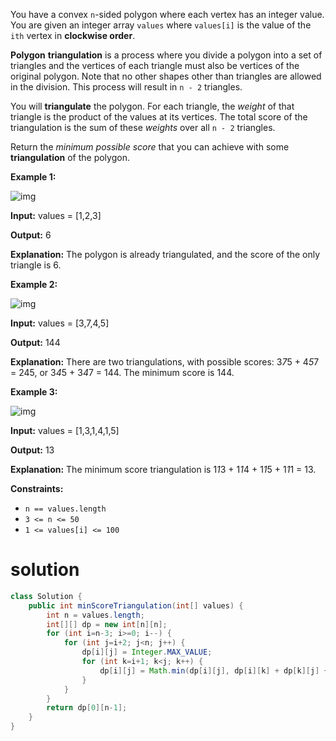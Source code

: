 You have a convex `n`-sided polygon where each vertex has an integer value. You are given an integer array `values` where `values[i]` is the value of the `ith` vertex in **clockwise order**.

**Polygon** **triangulation** is a process where you divide a polygon into a set of triangles and the vertices of each triangle must also be vertices of the original polygon. Note that no other shapes other than triangles are allowed in the division. This process will result in `n - 2` triangles.

You will **triangulate** the polygon. For each triangle, the *weight* of that triangle is the product of the values at its vertices. The total score of the triangulation is the sum of these *weights* over all `n - 2` triangles.

Return the *minimum possible score* that you can achieve with some **triangulation** of the polygon.

 

**Example 1:**

![img](http://127.0.0.1:49174/shape1.jpg)

**Input:** values = [1,2,3]

**Output:** 6

**Explanation:** The polygon is already triangulated, and the score of the only triangle is 6.

**Example 2:**

![img](http://127.0.0.1:49174/shape2.jpg)

**Input:** values = [3,7,4,5]

**Output:** 144

**Explanation:** There are two triangulations, with possible scores: 3*7*5 + 4*5*7 = 245, or 3*4*5 + 3*4*7 = 144.
The minimum score is 144.

**Example 3:**

![img](http://127.0.0.1:49174/shape3.jpg)

**Input:** values = [1,3,1,4,1,5]

**Output:** 13

**Explanation:** The minimum score triangulation is 1*1*3 + 1*1*4 + 1*1*5 + 1*1*1 = 13.

 

**Constraints:**

- `n == values.length`
- `3 <= n <= 50`
- `1 <= values[i] <= 100`

# solution

```java
class Solution {
    public int minScoreTriangulation(int[] values) {
        int n = values.length;
        int[][] dp = new int[n][n];
        for (int i=n-3; i>=0; i--) {
            for (int j=i+2; j<n; j++) {
                dp[i][j] = Integer.MAX_VALUE;
                for (int k=i+1; k<j; k++) {
                    dp[i][j] = Math.min(dp[i][j], dp[i][k] + dp[k][j] + values[i]*values[j]*values[k]);
                }
            }
        }
        return dp[0][n-1];
    }
}
```

